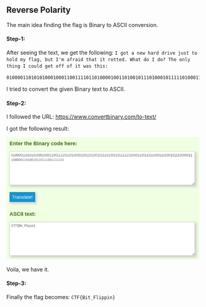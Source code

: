 ## Reverse Polarity
The main idea finding the flag is Binary to ASCII conversion.

#### Step-1:
After seeing the text, we get the following:
`I got a new hard drive just to hold my flag, but I'm afraid that it rotted. What do I do? The only thing I could get off of it was this: `

```
01000011010101000100011001111011010000100110100101110100010111110100011001101100011010010111000001110000011010010110111001111101
```

I tried to convert the given Binary text to ASCII.

#### Step-2:
I followed the URL:  https://www.convertbinary.com/to-text/

I got the following result:

<img src="Covert.png">

Voila, we have it.
#### Step-3:

Finally the flag becomes:
`CTF{Bit_Flippin}`
